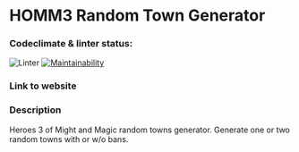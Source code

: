 # HOMM3 Random Town Generator

### Codeclimate & linter status:
![Linter](https://github.com/asagafonov/HOMM3_randomizer/workflows/Linter/badge.svg)
[![Maintainability](https://api.codeclimate.com/v1/badges/ba1f4447ecf6365ba876/maintainability)](https://codeclimate.com/github/asagafonov/HOMM3_randomizer/maintainability)

### Link to website

### Description
Heroes 3 of Might and Magic random towns generator.
Generate one or two random towns with or w/o bans.

